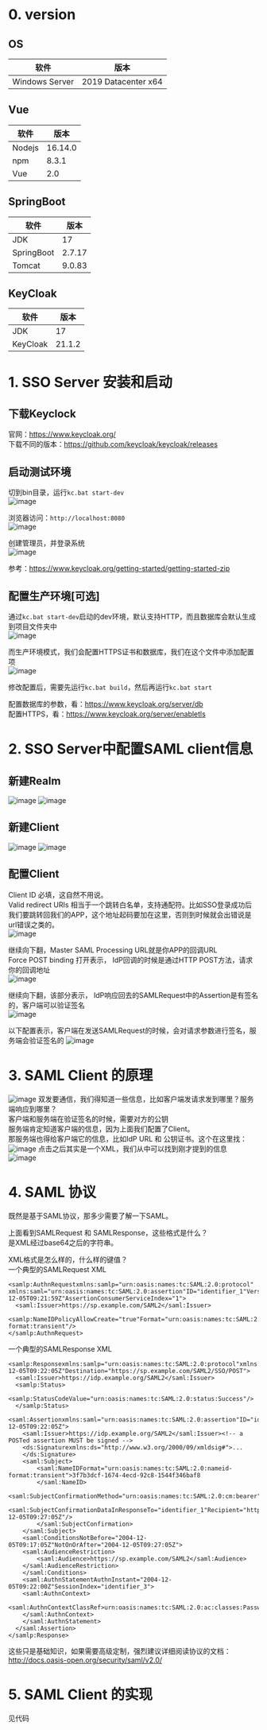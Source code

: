 # 0. version
## OS
| 软件 | 版本 |
| ------ | ------ | 
| Windows Server | 2019 Datacenter x64 | 

## Vue
| 软件 | 版本 |
| ------ | ------ | 
| Nodejs | 16.14.0 | 
| npm | 8.3.1 |
| Vue | 2.0 | 

## SpringBoot
| 软件 | 版本 |
| ------ | ------ | 
| JDK | 17 | 
| SpringBoot | 2.7.17 |
| Tomcat | 9.0.83 |

## KeyCloak
| 软件 | 版本 |
| ------ | ------ | 
| JDK | 17 | 
| KeyCloak |21.1.2 |

# 1. SSO Server 安装和启动
## 下载Keyclock
官网：https://www.keycloak.org/  
下载不同的版本：https://github.com/keycloak/keycloak/releases  

## 启动测试环境
切到bin目录，运行```kc.bat start-dev```  
![image](https://github.com/nimezul/KeyCloakSSOSolution/assets/8761991/68c4b859-8ae6-4fe3-be04-4da55a2c370d)  

浏览器访问：```http://localhost:8080```  
![image](https://github.com/nimezul/KeyCloakSSOSolution/assets/8761991/96f9b054-2b81-4ce1-8971-332c4e9a033a)  

创建管理员，并登录系统  
![image](https://github.com/nimezul/KeyCloakSSOSolution/assets/8761991/cc08ae50-fe4e-4508-9fd8-e9aebffe0d4d)

参考：https://www.keycloak.org/getting-started/getting-started-zip

## 配置生产环境[可选]
通过```kc.bat start-dev```启动的dev环境，默认支持HTTP，而且数据库会默认生成到项目文件夹中  
![image](https://github.com/nimezul/KeyCloakSSOSolution/assets/8761991/7fee4ea4-178a-4c47-9024-b071198770f2)  

而生产环境模式，我们会配置HTTPS证书和数据库，我们在这个文件中添加配置项  
![image](https://github.com/nimezul/KeyCloakSSOSolution/assets/8761991/cd13902a-abc3-42d5-acbc-191060702a29)  

修改配置后，需要先运行```kc.bat build```，然后再运行```kc.bat start```

配置数据库的参数，看：https://www.keycloak.org/server/db  
配置HTTPS，看：https://www.keycloak.org/server/enabletls  

# 2. SSO Server中配置SAML client信息
## 新建Realm
![image](https://github.com/nimezul/KeyCloakSSOSolution/assets/8761991/46a79db8-cef4-4166-81fa-4e3931d712c6)
![image](https://github.com/nimezul/KeyCloakSSOSolution/assets/8761991/e81a3229-ee94-4b5d-ba86-85a2361750da)

## 新建Client
![image](https://github.com/nimezul/KeyCloakSSOSolution/assets/8761991/c55d1962-47a9-4517-b101-a5c9fb500040)
![image](https://github.com/nimezul/KeyCloakSSOSolution/assets/8761991/f88daada-e3ae-486e-8bfb-6d2c49424ec5)

## 配置Client
Client ID 必填，这自然不用说。  
Valid redirect URIs 相当于一个跳转白名单，支持通配符。比如SSO登录成功后我们要跳转回我们的APP，这个地址起码要加在这里，否则到时候就会出错说是url错误之类的。  
![image](https://github.com/nimezul/KeyCloakSSOSolution/assets/8761991/04d44fec-cfc1-4247-9300-b703740decbb)

继续向下翻，Master SAML Processing URL就是你APP的回调URL  
Force POST binding 打开表示， IdP回调的时候是通过HTTP POST方法，请求你的回调地址  
![image](https://github.com/nimezul/KeyCloakSSOSolution/assets/8761991/3e9b067f-7dd8-49c4-b2db-35a89d0b2555)

继续向下翻，该部分表示， IdP响应回去的SAMLRequest中的Assertion是有签名的，客户端可以验证签名  
![image](https://github.com/nimezul/KeyCloakSSOSolution/assets/8761991/7601ee5d-081e-440e-838c-cd1465cd4259)

以下配置表示，客户端在发送SAMLRequest的时候，会对请求参数进行签名，服务端会验证签名的
![image](https://github.com/nimezul/KeyCloakSSOSolution/assets/8761991/7480eaee-4d00-44d6-a6e8-28be7642a1bf)

# 3. SAML Client 的原理
![image](https://github.com/nimezul/KeyCloakSSOSolution/assets/8761991/0770cbda-1268-43fd-a032-7ffbee994f38)
双发要通信，我们得知道一些信息，比如客户端发请求发到哪里？服务端响应到哪里？  
客户端和服务端在验证签名的时候，需要对方的公钥    
服务端肯定知道客户端的信息，因为上面我们配置了Client。  
那服务端也得给客户端它的信息，比如IdP URL 和 公钥证书。这个在这里找：  
![image](https://github.com/nimezul/KeyCloakSSOSolution/assets/8761991/b26b15a5-a403-4829-baa2-53a4742497ed)
点击之后其实是一个XML，我们从中可以找到刚才提到的信息  
![image](https://github.com/nimezul/KeyCloakSSOSolution/assets/8761991/7401512a-a83c-460f-b125-f4f51aef86c9)

# 4. SAML 协议
既然是基于SAML协议，那多少需要了解一下SAML。  

上面看到SAMLRequest 和 SAMLResponse，这些格式是什么？   
是XML经过base64之后的字符串。

XML格式是怎么样的，什么样的键值？  
一个典型的SAMLRequest XML
```
<samlp:AuthnRequestxmlns:samlp="urn:oasis:names:tc:SAML:2.0:protocol" xmlns:saml="urn:oasis:names:tc:SAML:2.0:assertion"ID="identifier_1"Version="2.0"IssueInstant="2004-12-05T09:21:59Z"AssertionConsumerServiceIndex="1">
  <saml:Issuer>https://sp.example.com/SAML2</saml:Issuer>
  <samlp:NameIDPolicyAllowCreate="true"Format="urn:oasis:names:tc:SAML:2.0:nameid-format:transient"/>
</samlp:AuthnRequest>
```
一个典型的SAMLResponse XML
```
<samlp:Responsexmlns:samlp="urn:oasis:names:tc:SAML:2.0:protocol"xmlns:saml="urn:oasis:names:tc:SAML:2.0:assertion"ID="identifier_2"InResponseTo="identifier_1"Version="2.0"IssueInstant="2004-12-05T09:22:05Z"Destination="https://sp.example.com/SAML2/SSO/POST">
  <saml:Issuer>https://idp.example.org/SAML2</saml:Issuer>
  <samlp:Status>
      <samlp:StatusCodeValue="urn:oasis:names:tc:SAML:2.0:status:Success"/>
  </samlp:Status>
  <saml:Assertionxmlns:saml="urn:oasis:names:tc:SAML:2.0:assertion"ID="identifier_3"Version="2.0"IssueInstant="2004-12-05T09:22:05Z">
    <saml:Issuer>https://idp.example.org/SAML2</saml:Issuer><!-- a POSTed assertion MUST be signed -->
    <ds:Signaturexmlns:ds="http://www.w3.org/2000/09/xmldsig#">...
    </ds:Signature>
    <saml:Subject>
        <saml:NameIDFormat="urn:oasis:names:tc:SAML:2.0:nameid-format:transient">3f7b3dcf-1674-4ecd-92c8-1544f346baf8
        </saml:NameID>
        <saml:SubjectConfirmationMethod="urn:oasis:names:tc:SAML:2.0:cm:bearer">
        <saml:SubjectConfirmationDataInResponseTo="identifier_1"Recipient="https://sp.example.com/SAML2/SSO/POST"NotOnOrAfter="2004-12-05T09:27:05Z"/>
        </saml:SubjectConfirmation>
    </saml:Subject>
    <saml:ConditionsNotBefore="2004-12-05T09:17:05Z"NotOnOrAfter="2004-12-05T09:27:05Z">
    <saml:AudienceRestriction>
        <saml:Audience>https://sp.example.com/SAML2</saml:Audience>
    </saml:AudienceRestriction>
    </saml:Conditions>
    <saml:AuthnStatementAuthnInstant="2004-12-05T09:22:00Z"SessionIndex="identifier_3">
    <saml:AuthnContext>
        <saml:AuthnContextClassRef>urn:oasis:names:tc:SAML:2.0:ac:classes:PasswordProtectedTransport</saml:AuthnContextClassRef>
    </saml:AuthnContext>
    </saml:AuthnStatement>
  </saml:Assertion>
</samlp:Response>
```
这些只是基础知识，如果需要高级定制，强烈建议详细阅读协议的文档： http://docs.oasis-open.org/security/saml/v2.0/  

# 5. SAML Client 的实现
见代码
